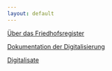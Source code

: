 ```yaml
---
layout: default
---
```


[Über das Friedhofsregister](docs/about.md)

[Dokumentation der Digitalisierung](docs/dokumentation.md)

[Digitalisate](docs/digitalisate.md)
